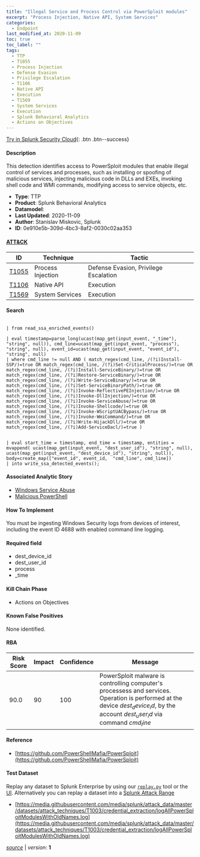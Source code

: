 ```yaml
---
title: "Illegal Service and Process Control via PowerSploit modules"
excerpt: "Process Injection, Native API, System Services"
categories:
  - Endpoint
last_modified_at: 2020-11-09
toc: true
toc_label: ""
tags:
  - TTP
  - T1055
  - Process Injection
  - Defense Evasion
  - Privilege Escalation
  - T1106
  - Native API
  - Execution
  - T1569
  - System Services
  - Execution
  - Splunk Behavioral Analytics
  - Actions on Objectives
---
```




[Try in Splunk Security Cloud](https://www.splunk.com/en_us/cyber-security.html){: .btn .btn--success}

#### Description

This detection identifies access to PowerSploit modules that enable illegal control of services and processes, such as installing or spoofing of malicious services, injecting malicious code in DLLs and EXEs, invoking shell code and WMI commands, modifying access to service objects, etc.

- **Type**: TTP
- **Product**: Splunk Behavioral Analytics
- **Datamodel**: 
- **Last Updated**: 2020-11-09
- **Author**: Stanislav Miskovic, Splunk
- **ID**: 0e910e5b-309d-4bc3-8af2-0030c02aa353


#### [ATT&CK](https://attack.mitre.org/)

| ID          | Technique   | Tactic      |
| ----------- | ----------- | ----------- |
| [T1055](https://attack.mitre.org/techniques/T1055/) | Process Injection | Defense Evasion, Privilege Escalation |
| [T1106](https://attack.mitre.org/techniques/T1106/) | Native API | Execution |
| [T1569](https://attack.mitre.org/techniques/T1569/) | System Services | Execution |

#### Search

```

| from read_ssa_enriched_events()

| eval timestamp=parse_long(ucast(map_get(input_event, "_time"), "string", null)), cmd_line=ucast(map_get(input_event, "process"), "string", null), event_id=ucast(map_get(input_event, "event_id"), "string", null) 
| where cmd_line != null AND ( match_regex(cmd_line, /(?i)Install-SSP/)=true OR match_regex(cmd_line, /(?i)Set-CriticalProcess/)=true OR match_regex(cmd_line, /(?i)Install-ServiceBinary/)=true OR match_regex(cmd_line, /(?i)Restore-ServiceBinary/)=true OR match_regex(cmd_line, /(?i)Write-ServiceBinary/)=true OR match_regex(cmd_line, /(?i)Set-ServiceBinaryPath/)=true OR match_regex(cmd_line, /(?i)Invoke-ReflectivePEInjection/)=true OR match_regex(cmd_line, /(?i)Invoke-DllInjection/)=true OR match_regex(cmd_line, /(?i)Invoke-ServiceAbuse/)=true OR match_regex(cmd_line, /(?i)Invoke-Shellcode/)=true OR match_regex(cmd_line, /(?i)Invoke-WScriptUACBypass/)=true OR match_regex(cmd_line, /(?i)Invoke-WmiCommand/)=true OR match_regex(cmd_line, /(?i)Write-HijackDll/)=true OR match_regex(cmd_line, /(?i)Add-ServiceDacl/)=true )


| eval start_time = timestamp, end_time = timestamp, entities = mvappend( ucast(map_get(input_event, "dest_user_id"), "string", null), ucast(map_get(input_event, "dest_device_id"), "string", null)), body=create_map(["event_id", event_id,  "cmd_line", cmd_line]) 
| into write_ssa_detected_events();
```

#### Associated Analytic Story
* [Windows Service Abuse](/stories/windows_service_abuse)
* [Malicious PowerShell](/stories/malicious_powershell)


#### How To Implement
You must be ingesting Windows Security logs from devices of interest, including the event ID 4688 with enabled command line logging.

#### Required field
* dest_device_id
* dest_user_id
* process
* _time


#### Kill Chain Phase
* Actions on Objectives


#### Known False Positives
None identified.


#### RBA

| Risk Score  | Impact      | Confidence   | Message      |
| ----------- | ----------- |--------------|--------------|
| 90.0 | 90 | 100 | PowerSploit malware is controlling computer&#39;s processess and services. Operation is performed at the device $dest_device_id$, by the account $dest_user_id$ via command $cmd_line$ |




#### Reference

* [https://github.com/PowerShellMafia/PowerSploit](https://github.com/PowerShellMafia/PowerSploit)



#### Test Dataset
Replay any dataset to Splunk Enterprise by using our [`replay.py`](https://github.com/splunk/attack_data#using-replaypy) tool or the [UI](https://github.com/splunk/attack_data#using-ui).
Alternatively you can replay a dataset into a [Splunk Attack Range](https://github.com/splunk/attack_range#replay-dumps-into-attack-range-splunk-server)

* [https://media.githubusercontent.com/media/splunk/attack_data/master/datasets/attack_techniques/T1003/credential_extraction/logAllPowerSploitModulesWithOldNames.log](https://media.githubusercontent.com/media/splunk/attack_data/master/datasets/attack_techniques/T1003/credential_extraction/logAllPowerSploitModulesWithOldNames.log)



[*source*](https://github.com/splunk/security_content/tree/develop/detections/endpoint/illegal_service_and_process_control_via_powersploit_modules.yml) \| *version*: **1**